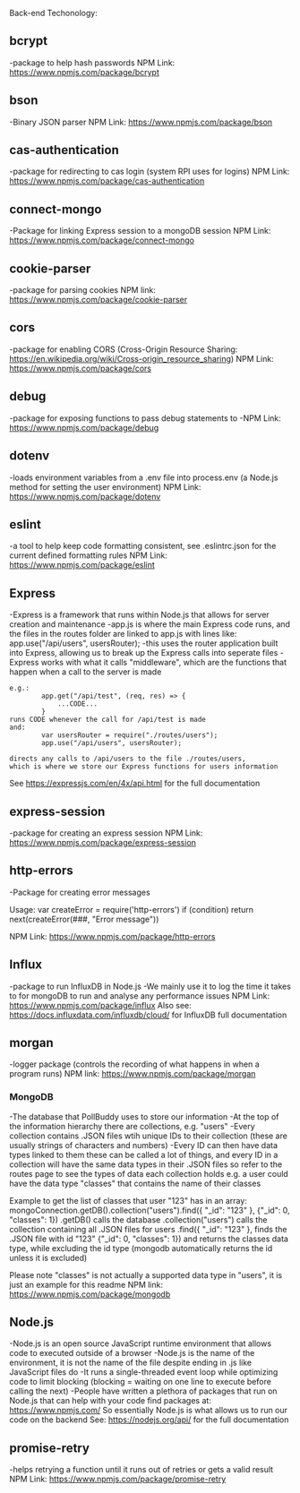 Back-end Techonology:


## bcrypt
-package to help hash passwords
NPM Link: https://www.npmjs.com/package/bcrypt



## bson
-Binary JSON parser
NPM Link: https://www.npmjs.com/package/bson



## cas-authentication
-package for redirecting to cas login (system RPI uses for logins)
NPM Link: https://www.npmjs.com/package/cas-authentication



## connect-mongo
-Package for linking Express session to a mongoDB session
NPM Link: https://www.npmjs.com/package/connect-mongo



## cookie-parser
-package for parsing cookies
NPM link: https://www.npmjs.com/package/cookie-parser



## cors
-package for enabling CORS 
    (Cross-Origin Resource Sharing: https://en.wikipedia.org/wiki/Cross-origin_resource_sharing)
NPM Link: https://www.npmjs.com/package/cors



## debug
-package for exposing functions to pass debug statements to
-NPM Link: https://www.npmjs.com/package/debug



## dotenv
-loads environment variables from a .env file into process.env (a Node.js method for setting the user environment)
NPM Link: https://www.npmjs.com/package/dotenv



## eslint
-a tool to help keep code formatting consistent, see .eslintrc.json for the current defined formatting rules 
NPM Link: https://www.npmjs.com/package/eslint



## Express
-Express is a framework that runs within Node.js that allows for server creation and maintenance
-app.js is where the main Express code runs, and the files in the routes folder are linked to app.js with lines like:
    app.use("/api/users", usersRouter);
-this uses the router application built into Express, allowing us to break up the Express calls into seperate files 
-Express works with what it calls "middleware", which are the functions that happen when a call to the server is made

    e.g.:   
            app.get("/api/test", (req, res) => {
                ...CODE...
            }
    runs CODE whenever the call for /api/test is made
    and:    
            var usersRouter = require("./routes/users");
            app.use("/api/users", usersRouter);

    directs any calls to /api/users to the file ./routes/users, 
    which is where we store our Express functions for users information
See     https://expressjs.com/en/4x/api.html    for the full documentation



## express-session
-package for creating an express session
NPM Link: https://www.npmjs.com/package/express-session



## http-errors
-Package for creating error messages

Usage: 
        var createError = require('http-errors')
        if (condition) return next(createError(###, "Error message"))

NPM Link: https://www.npmjs.com/package/http-errors



## Influx
-package to run InfluxDB in Node.js
-We mainly use it to log the time it takes to for mongoDB to run and analyse any performance issues
NPM Link: https://www.npmjs.com/package/influx
Also see: https://docs.influxdata.com/influxdb/cloud/ for InfluxDB full documentation



## morgan
-logger package (controls the recording of what happens in when a program runs)
NPM link: https://www.npmjs.com/package/morgan



### MongoDB
-The database that PollBuddy uses to store our information
-At the top of the information hierarchy there are collections, e.g. "users"
-Every collection contains .JSON files wtih unique IDs to their collection 
    (these are usually strings of characters and numbers)
-Every ID can then have data types linked to them
    these can be called a lot of things, and every ID in a collection will have the same data types in their .JSON files
    so refer to the routes page to see the types of data each collection holds
    e.g. a user could have the data type "classes" that contains the name of their classes

Example to get the list of classes that user "123" has in an array: 
    mongoConnection.getDB().collection("users").find({ "_id": "123" }, {"_id": 0, "classes": 1})
    .getDB() calls the database
    .collection("users") calls the collection containing all .JSON files for users
    .find({ "_id": "123" }, finds the .JSON file with id "123"
    {"_id": 0, "classes": 1})  and returns the classes data type, while excluding the id type 
    (mongodb automatically returns the id unless it is excluded)

Please note "classes" is not actually a supported data type in "users", it is just an example for this readme
NPM link: https://www.npmjs.com/package/mongodb



## Node.js
-Node.js is an open source JavaScript runtime environment that allows code to executed outside of a browser
-Node.js is the name of the environment, it is not the name of the file despite ending in .js like JavaScript files do
-It runs a single-threaded event loop while optimizing code to limit blocking 
    (blocking = waiting on one line to execute before calling the next)
-People have written a plethora of packages that run on Node.js that can help with your code
    find packages at: https://www.npmjs.com/
So essentially Node.js is what allows us to run our code on the backend
See:    https://nodejs.org/api/     for the full documentation



## promise-retry
-helps retrying a function until it runs out of retries or gets a valid result
NPM Link: https://www.npmjs.com/package/promise-retry

